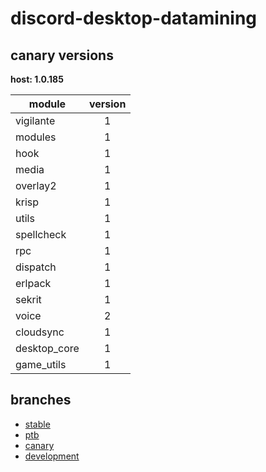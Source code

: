 # discord-desktop-datamining

## canary versions

**host: 1.0.185**

| module | version |
| ------ | :-----: |
| vigilante | 1 |
| modules | 1 |
| hook | 1 |
| media | 1 |
| overlay2 | 1 |
| krisp | 1 |
| utils | 1 |
| spellcheck | 1 |
| rpc | 1 |
| dispatch | 1 |
| erlpack | 1 |
| sekrit | 1 |
| voice | 2 |
| cloudsync | 1 |
| desktop_core | 1 |
| game_utils | 1 |

## branches

- [stable](https://github.com/OpenAsar/discord-desktop-datamining/tree/stable)
- [ptb](https://github.com/OpenAsar/discord-desktop-datamining/tree/ptb)
- [canary](https://github.com/OpenAsar/discord-desktop-datamining/tree/canary)
- [development](https://github.com/OpenAsar/discord-desktop-datamining/tree/development)